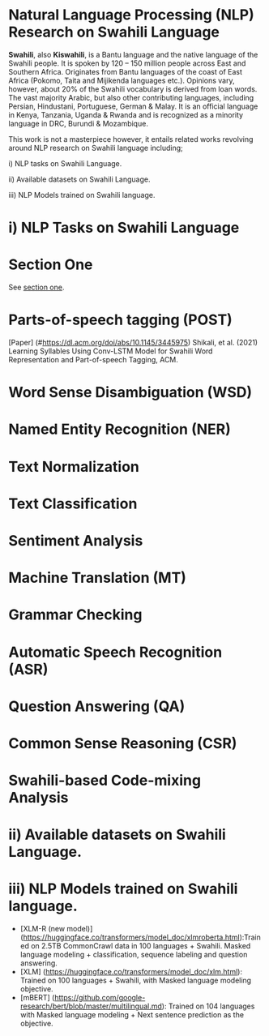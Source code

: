 # Natural Language Processing (NLP) Research on Swahili Language
**Swahili**, also **Kiswahili**, is a Bantu language and the native language of the Swahili people. It is spoken by 120 – 150 million people across East and Southern Africa. Originates from Bantu languages of the coast of East Africa (Pokomo, Taita and Mijikenda languages etc.). Opinions vary, however, about 20% of the Swahili vocabulary is derived from loan words. The vast majority Arabic, but also other contributing languages, including Persian, Hindustani, Portuguese, German & Malay. It is an official language in Kenya, Tanzania, Uganda & Rwanda and is recognized as a minority language in DRC, Burundi & Mozambique.

This work is not a masterpiece however, it entails related works revolving around NLP research on Swahili language including;

i) NLP tasks on Swahili Language.

ii) Available datasets on Swahili Language.

iii) NLP Models trained on Swahili language.

# i) NLP Tasks on Swahili Language

# Section One

See [section one](#section-one).

# Parts-of-speech tagging (POST)

[Paper] (#https://dl.acm.org/doi/abs/10.1145/3445975) Shikali, et al. (2021) Learning Syllables Using Conv-LSTM Model for Swahili Word Representation and Part-of-speech Tagging, ACM. 




# Word Sense Disambiguation (WSD)


# Named Entity Recognition (NER)




# Text Normalization



# Text Classification



# Sentiment Analysis




# Machine Translation (MT)




# Grammar Checking 




# Automatic Speech Recognition (ASR)




# Question Answering (QA)




# Common Sense Reasoning (CSR)




# Swahili-based Code-mixing Analysis 




# ii) Available datasets on Swahili Language.





# iii) NLP Models trained on Swahili language.

* [XLM-R (new model)] (https://huggingface.co/transformers/model_doc/xlmroberta.html):Trained on 2.5TB CommonCrawl data in 100 languages + Swahili. Masked language modeling + classification, sequence labeling and question answering.
* [XLM] (https://huggingface.co/transformers/model_doc/xlm.html): Trained on 100 languages + Swahili, with Masked language modeling objective.
* [mBERT] (https://github.com/google-research/bert/blob/master/multilingual.md): Trained on 104 languages with Masked language modeling + Next sentence prediction as the objective.

 











































